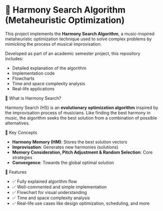 # 🎵 Harmony Search Algorithm (Metaheuristic Optimization)

This project implements the **Harmony Search Algorithm**, a music-inspired metaheuristic optimization technique used to solve complex problems by mimicking the process of musical improvisation.

Developed as part of an academic semester project, this repository includes:
- Detailed explanation of the algorithm
- Implementation code
- Flowcharts
- Time and space complexity analysis
- Real-life applications

📌 What is Harmony Search?

Harmony Search (HS) is an **evolutionary optimization algorithm** inspired by the improvisation process of musicians. Like finding the best harmony in music, the algorithm seeks the best solution from a combination of possible alternatives.


 🧠 Key Concepts

- **Harmony Memory (HM)**: Stores the best solution vectors
- **Improvisation**: Generates new harmonies (solutions)
- **Memory Consideration, Pitch Adjustment & Random Selection**: Core strategies
- **Convergence**: Towards the global optimal solution


 🧾 Features

- ✅ Fully explained algorithm flow
- ✅ Well-commented and simple implementation
- ✅ Flowchart for visual understanding
- ✅ Time and space complexity analysis
- ✅ Real-life use cases like design optimization, scheduling, and more





